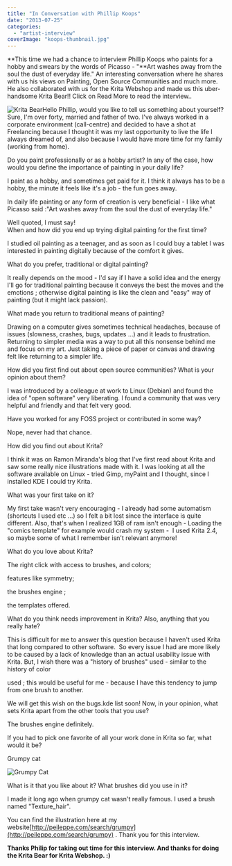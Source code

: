 ```yaml
---
title: "In Conversation with Phillip Koops"
date: "2013-07-25"
categories: 
  - "artist-interview"
coverImage: "koops-thumbnail.jpg"
---
```


**This time we had a chance to interview Phillip Koops who paints for a hobby and swears by the words of Picasso - "**Art washes away from the soul the dust of everyday life." An interesting conversation where he shares with us his views on Painting, Open Source Communities and much more. He also collaborated with us for the Krita Webshop and made us this uber-handsome Krita Bear!! Click on Read More to read the interview..

![Krita Bear](/images/posts/2013/krita-bear-zazzle-high-res-finalsmaller.png "Krita Bear")Hello Phillip, would you like to tell us something about yourself? Sure, I'm over forty, married and father of two. I've always worked in a corporate environment (call-centre) and decided to have a shot at Freelancing because I thought it was my last opportunity to live the life I always dreamed of, and also because I would have more time for my family (working from home).

Do you paint professionally or as a hobby artist? In any of the case, how would you define the importance of painting in your daily life?

I paint as a hobby, and sometimes get paid for it. I think it always has to be a hobby, the minute it feels like it's a job - the fun goes away.

In daily life painting or any form of creation is very beneficial - I like what Picasso said :"Art washes away from the soul the dust of everyday life."

Well quoted, I must say!  
When and how did you end up trying digital painting for the first time?

I studied oil painting as a teenager, and as soon as I could buy a tablet I was interested in painting digitally because of the comfort it gives.

What do you prefer, traditional or digital painting?

It really depends on the mood - I'd say if I have a solid idea and the energy I'll go for traditional painting because it conveys the best the moves and the emotions ; otherwise digital painting is like the clean and "easy" way of painting (but it might lack passion).

What made you return to traditional means of painting?

Drawing on a computer gives sometimes technical headaches, because of issues (slowness, crashes, bugs, updates ...) and it leads to frustration. Returning to simpler media was a way to put all this nonsense behind me and focus on my art. Just taking a piece of paper or canvas and drawing felt like returning to a simpler life.

How did you first find out about open source communities? What is your opinion about them?

I was introduced by a colleague at work to Linux (Debian) and found the idea of "open software" very liberating. I found a community that was very helpful and friendly and that felt very good.

Have you worked for any FOSS project or contributed in some way?

Nope, never had that chance.

How did you find out about Krita?

I think it was on Ramon Miranda's blog that I've first read about Krita and saw some really nice illustrations made with it. I was looking at all the software available on Linux - tried Gimp, myPaint and I thought, since I installed KDE I could try Krita.

What was your first take on it?

My first take wasn't very encouraging - I already had some automatism (shortcuts I used etc ...) so I felt a bit lost since the interface is quite different. Also, that's when I realized 1GB of ram isn't enough - Loading the "comics template" for example would crash my system -  I used Krita 2.4, so maybe some of what I remember isn't relevant anymore!

What do you love about Krita?

The right click with access to brushes, and colors;

features like symmetry;

the brushes engine ;

the templates offered.

What do you think needs improvement in Krita? Also, anything that you really hate?

This is difficult for me to answer this question because I haven't used Krita that long compared to other software.  So every issue I had are more likely to be caused by a lack of knowledge than an actual usability issue with Krita. But, I wish there was a "history of brushes" used - similar to the history of color

used ; this would be useful for me - because I have this tendency to jump from one brush to another.

We will get this wish on the bugs.kde list soon! Now, in your opinion, what sets Krita apart from the other tools that you use?

The brushes engine definitely.

If you had to pick one favorite of all your work done in Krita so far, what would it be?

Grumpy cat

![Grumpy Cat](/images/posts/2013/hi1024-app-calligrakrita.jpg "Grumpy Cat")

What is it that you like about it? What brushes did you use in it?

I made it long ago when grumpy cat wasn't really famous. I used a brush named "Texture\_hair".

You can find the illustration here at my website[http://peileppe.com/search/grumpy](http://peileppe.com/search/grumpy) . Thank you for this interview.

**Thanks Philip for taking out time for this interview. And thanks for doing the Krita Bear for Krita Webshop. :)**
